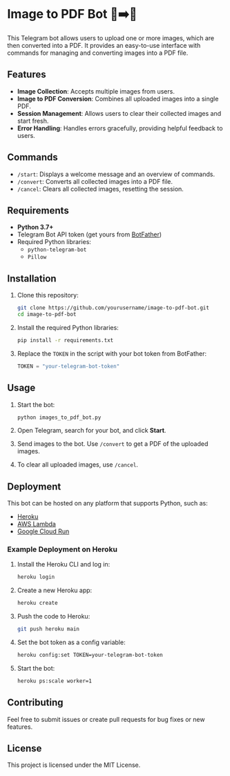 
# Image to PDF Bot 📸➡️📄

This Telegram bot allows users to upload one or more images, which are then converted into a PDF. It provides an easy-to-use interface with commands for managing and converting images into a PDF file.

## Features
- **Image Collection**: Accepts multiple images from users.
- **Image to PDF Conversion**: Combines all uploaded images into a single PDF.
- **Session Management**: Allows users to clear their collected images and start fresh.
- **Error Handling**: Handles errors gracefully, providing helpful feedback to users.

## Commands
- `/start`: Displays a welcome message and an overview of commands.
- `/convert`: Converts all collected images into a PDF file.
- `/cancel`: Clears all collected images, resetting the session.

## Requirements
- **Python 3.7+**
- Telegram Bot API token (get yours from [BotFather](https://core.telegram.org/bots#botfather))
- Required Python libraries:
  - `python-telegram-bot`
  - `Pillow`

## Installation
1. Clone this repository:
   ```bash
   git clone https://github.com/yourusername/image-to-pdf-bot.git
   cd image-to-pdf-bot
   ```

2. Install the required Python libraries:
   ```bash
   pip install -r requirements.txt
   ```

3. Replace the `TOKEN` in the script with your bot token from BotFather:
   ```python
   TOKEN = "your-telegram-bot-token"
   ```

## Usage
1. Start the bot:
   ```bash
   python images_to_pdf_bot.py
   ```

2. Open Telegram, search for your bot, and click **Start**.

3. Send images to the bot. Use `/convert` to get a PDF of the uploaded images.

4. To clear all uploaded images, use `/cancel`.

## Deployment
This bot can be hosted on any platform that supports Python, such as:
- [Heroku](https://heroku.com/)
- [AWS Lambda](https://aws.amazon.com/lambda/)
- [Google Cloud Run](https://cloud.google.com/run)

### Example Deployment on Heroku
1. Install the Heroku CLI and log in:
   ```bash
   heroku login
   ```

2. Create a new Heroku app:
   ```bash
   heroku create
   ```

3. Push the code to Heroku:
   ```bash
   git push heroku main
   ```

4. Set the bot token as a config variable:
   ```bash
   heroku config:set TOKEN=your-telegram-bot-token
   ```

5. Start the bot:
   ```bash
   heroku ps:scale worker=1
   ```

## Contributing
Feel free to submit issues or create pull requests for bug fixes or new features.

## License
This project is licensed under the MIT License.
